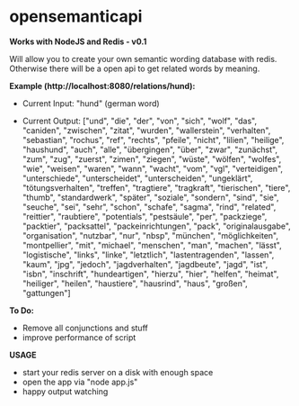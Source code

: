 opensemanticapi
===============

**Works with NodeJS and Redis - v0.1**

Will allow you to create your own semantic wording database with redis. Otherwise there will be a open api to get related words by meaning.

**Example (http://localhost:8080/relations/hund):**

* Current Input: "hund" (german word)

* Current Output: ["und", "die", "der", "von", "sich", "wolf", "das", "caniden", "zwischen", "zitat", "wurden", "wallerstein", "verhalten", "sebastian", "rochus", "ref", "rechts", "pfeile", "nicht", "lilien", "heilige", "haushund", "auch", "alle", "übergingen", "über", "zwar", "zunächst", "zum", "zug", "zuerst", "zimen", "ziegen", "wüste", "wölfen", "wolfes", "wie", "weisen", "waren", "wann", "wacht", "vom", "vgl", "verteidigen", "unterschiede", "unterscheidet", "unterscheiden", "ungeklärt", "tötungsverhalten", "treffen", "tragtiere", "tragkraft", "tierischen", "tiere", "thumb", "standardwerk", "später", "soziale", "sondern", "sind", "sie", "seuche", "sei", "sehr", "schon", "schafe", "sagma", "rind", "related", "reittier", "raubtiere", "potentials", "pestsäule", "per", "packziege", "packtier", "packsattel", "packeinrichtungen", "pack", "originalausgabe", "organisation", "nutzbar", "nur", "nbsp", "münchen", "möglichkeiten", "montpellier", "mit", "michael", "menschen", "man", "machen", "lässt", "logistische", "links", "linke", "letztlich", "lastentragenden", "lassen", "kaum", "jpg", "jedoch", "jagdverhalten", "jagdbeute", "jagd", "ist", "isbn", "inschrift", "hundeartigen", "hierzu", "hier", "helfen", "heimat", "heiliger", "heilen", "haustiere", "hausrind", "haus", "großen", "gattungen"]

**To Do:**

* Remove all conjunctions and stuff
* improve performance of script

**USAGE**

* start your redis server on a disk with enough space
* open the app via "node app.js"
* happy output watching
